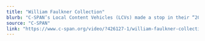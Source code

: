 ```yaml
---
title: "William Faulkner Collection"
blurb: "C-SPAN’s Local Content Vehicles (LCVs) made a stop in their “2017 LCV Cities Tour” in Charlottesville, Virginia, from March 18-24 to feature Molly Schwartzburg discussing the <i>Faulkner: Life and Works</i> exhibition."
source: "C-SPAN"
link: "https://www.c-span.org/video/?426127-1/william-faulkner-collection"
---
```

